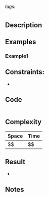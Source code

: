 ###### tags: 
# []()

## Description



## Examples
### Example1


## Constraints:

- 

## Code

```
```


## Complexity

|Space|Time|
|-    |-   |
|$$|$$|

## Result

- 

## Notes

